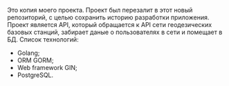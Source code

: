 Это копия моего проекта. Проект был перезалит в этот новый репозиторий, с целью сохранить историю разработки приложения.  
Проект является API, который обращается к API сети геодезических базовых станций, забирает даные о пользователях в сети и помещает в БД.
Список технологий:
- Golang;
- ORM GORM;
- Web framework GIN;
- PostgreSQL.